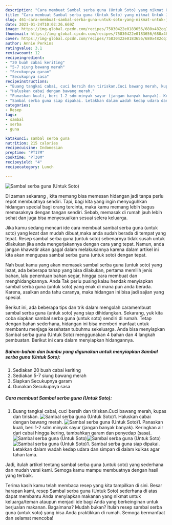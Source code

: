 ```yaml
---
description: "Cara membuat Sambal serba guna (Untuk Soto) yang nikmat Untuk Jualan"
title: "Cara membuat Sambal serba guna (Untuk Soto) yang nikmat Untuk Jualan"
slug: 461-cara-membuat-sambal-serba-guna-untuk-soto-yang-nikmat-untuk-jualan
date: 2021-01-24T10:02:26.669Z
image: https://img-global.cpcdn.com/recipes/75830422e0183656/680x482cq70/sambal-serba-guna-untuk-soto-foto-resep-utama.jpg
thumbnail: https://img-global.cpcdn.com/recipes/75830422e0183656/680x482cq70/sambal-serba-guna-untuk-soto-foto-resep-utama.jpg
cover: https://img-global.cpcdn.com/recipes/75830422e0183656/680x482cq70/sambal-serba-guna-untuk-soto-foto-resep-utama.jpg
author: Annie Perkins
ratingvalue: 3.1
reviewcount: 12
recipeingredient:
- "20 buah cabai keriting"
- "5-7 siung bawang merah"
- "Secukupnya garam"
- "Secukupnya sasa"
recipeinstructions:
- "Buang tangkai cabai, cuci bersih dan tiriskan.Cuci bawang merah, kupas dan tiriskan."
- "Haluskan cabai dengan bawang merah."
- "Panaskan kuali, beri 1-2 sdm minyak sayur (jangan banyak banyak). Keringkan air dari cabai hingga kering, tambahkan garam dan penyedap (sasa)."
- "Sambal serba guna siap dipakai. Letakkan dalam wadah kedap udara dan simpan di dalam kulkas agar tahan lama."
categories:
- Resep
tags:
- sambal
- serba
- guna

katakunci: sambal serba guna 
nutrition: 215 calories
recipecuisine: Indonesian
preptime: "PT17M"
cooktime: "PT30M"
recipeyield: "4"
recipecategory: Lunch

---
```



![Sambal serba guna (Untuk Soto)](https://img-global.cpcdn.com/recipes/75830422e0183656/680x482cq70/sambal-serba-guna-untuk-soto-foto-resep-utama.jpg)

Di zaman  sekarang , kita memang bisa memesan hidangan jadi tanpa perlu repot membuatnya sendiri. Tapi, bagi kita yang ingin menyuguhkan hidangan special bagi orang tercinta, maka kamu memang lebih bagus memasaknya dengan tangan sendiri. Sebab, memasak di rumah jauh lebih sehat dan juga bisa menyesuaikan sesuai selera keluarga.

Jika kamu sedang mencari ide cara membuat sambal serba guna (untuk soto) yang lezat dan mudah dibuat,maka anda sudah berada di tempat yang tepat. Resep sambal serba guna (untuk soto)  sebenarnya tidak susah untuk dilakukan jika anda mengerjakannya dengan cara yang tepat. Namun, anda jangan khawatir akan gagal dalam melakukannya 
karena dalam artikel ini kita akan mengupas sambal serba guna (untuk soto) dengan tepat.  



Nah buat kamu yang akan memasak sambal serba guna (untuk soto) yang lezat, ada beberapa tahap yang bisa dilakukan, pertama memilih jenis bahan, lalu penentuan bahan segar, hingga cara membuat dan menghidangkannya. Anda Tak perlu pusing kalau hendak menyiapkan sambal serba guna (untuk soto) yang enak di mana pun anda berada. Karena, asalkan anda  tahu caranya, maka hidangan ini bisa jadi sajian yang spesial.

Berikut ini, ada beberapa tips dan trik dalam mengolah caramembuat sambal serba guna (untuk soto) yang siap dihidangkan. Sekarang, yuk kita coba siapkan sambal serba guna (untuk soto) sendiri di rumah. Tetap dengan bahan sederhana, hidangan ini bisa memberi manfaat untuk membantu menjaga kesehatan tubuhmu sekeluarga. Anda bisa menyiapkan Sambal serba guna (Untuk Soto) menggunakan 4 bahan dan 4 langkah pembuatan. Berikut ini cara dalam menyiapkan hidangannya.

<!--inarticleads1-->

##### Bahan-bahan dan bumbu yang digunakan untuk menyiapkan Sambal serba guna (Untuk Soto):

1. Sediakan 20 buah cabai keriting
1. Sediakan 5-7 siung bawang merah
1. Siapkan Secukupnya garam
1. Gunakan Secukupnya sasa




<!--inarticleads2-->

##### Cara membuat Sambal serba guna (Untuk Soto):

1. Buang tangkai cabai, cuci bersih dan tiriskan.Cuci bawang merah, kupas dan tiriskan.
<img src="https://img-global.cpcdn.com/steps/0ca3e48746585858/160x128cq70/sambal-serba-guna-untuk-soto-langkah-memasak-1-foto.jpg" alt="Sambal serba guna (Untuk Soto)">1. Haluskan cabai dengan bawang merah.
<img src="https://img-global.cpcdn.com/steps/8ecd39e084331ea7/160x128cq70/sambal-serba-guna-untuk-soto-langkah-memasak-2-foto.jpg" alt="Sambal serba guna (Untuk Soto)">1. Panaskan kuali, beri 1-2 sdm minyak sayur (jangan banyak banyak). Keringkan air dari cabai hingga kering, tambahkan garam dan penyedap (sasa).
<img src="https://img-global.cpcdn.com/steps/5677ecc606daa01e/160x128cq70/sambal-serba-guna-untuk-soto-langkah-memasak-3-foto.jpg" alt="Sambal serba guna (Untuk Soto)"><img src="https://img-global.cpcdn.com/steps/5eb45e192d7f5a42/160x128cq70/sambal-serba-guna-untuk-soto-langkah-memasak-3-foto.jpg" alt="Sambal serba guna (Untuk Soto)"><img src="https://img-global.cpcdn.com/steps/ae240673dd9ba88f/160x128cq70/sambal-serba-guna-untuk-soto-langkah-memasak-3-foto.jpg" alt="Sambal serba guna (Untuk Soto)">1. Sambal serba guna siap dipakai. Letakkan dalam wadah kedap udara dan simpan di dalam kulkas agar tahan lama.




Jadi, itulah artikel tentang  sambal serba guna (untuk soto)  yang sederhana dan mudah versi kami. Semoga kamu mampu membuatnya dengan hasil yang terbaik. 

Terima kasih kamu telah membaca resep yang kita tampilkan di sini. Besar harapan kami, resep  Sambal serba guna (Untuk Soto) sederhana di atas dapat membantu Anda menyiapkan makanan yang nikmat untuk keluarga/teman ataupun menjadi ide bagi Anda yang berkeinginan untuk berjualan makanan. Bagaimana? Mudah bukan? Itulah resep sambal serba guna (untuk soto) yang bisa Anda praktikkan di rumah. Semoga bermanfaat dan selamat mencoba!

